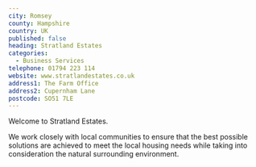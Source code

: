 ```yaml
---
city: Romsey
county: Hampshire
country: UK
published: false
heading: Stratland Estates
categories:
  - Business Services
telephone: 01794 223 114
website: www.stratlandestates.co.uk
address1: The Farm Office
address2: Cupernham Lane
postcode: SO51 7LE
---
```

Welcome to Stratland Estates.

We work closely with local communities to ensure that the best possible solutions are achieved to meet the local housing needs while taking into consideration the natural surrounding environment.
